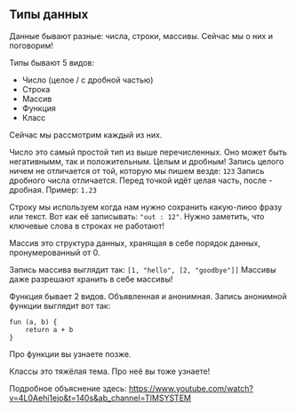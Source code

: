 ## Типы данных

Данные бывают разные: числа, строки, массивы. Сейчас мы о них и поговорим!

Типы бывают 5 видов:
  * Число (целое / с дробной частью)
  * Строка
  * Массив
  * Функция
  * Класс

Сейчас мы рассмотрим каждый из них.

Число это самый простой тип из выше перечисленных. Оно может быть негативнымм, так и положительным. Целым и дробным!
Запись целого ничем не отличается от той, которую мы пишем везде: `123`
Запись дробного числа отличается. Перед точкой идёт целая часть, после - дробная. Пример: `1.23`

Строку мы используем когда нам нужно сохранить какую-лиюо фразу или текст.
Вот как её записывать: `"out : 12"`. Нужно заметить, что ключевые слова в строках не работают!

Массив это структура данных, хранящая в себе порядок данных, пронумерованный от 0.

Запись массива выглядит так: `[1, "hello", [2, "goodbye"]]`
Массивы даже разрешают хранить в себе массивы!

Функция бывает 2 видов. Объявленная и анонимная. Запись анонимной функции выглядит вот так:
```
fun (a, b) {
    return a + b
}
```
Про функции вы узнаете позже.

Классы это тяжёлая тема. Про неё вы тоже узнаете!

Подробное объяснение здесь:
https://www.youtube.com/watch?v=4L0Aehi1ejo&t=140s&ab_channel=TIMSYSTEM
